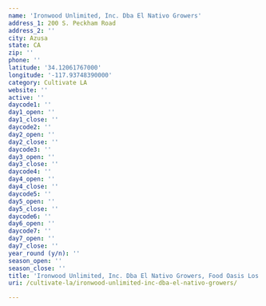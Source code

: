 ```yaml
---
name: 'Ironwood Unlimited, Inc. Dba El Nativo Growers'
address_1: 200 S. Peckham Road
address_2: ''
city: Azusa
state: CA
zip: ''
phone: ''
latitude: '34.12061767000'
longitude: '-117.93748390000'
category: Cultivate LA
website: ''
active: ''
daycode1: ''
day1_open: ''
day1_close: ''
daycode2: ''
day2_open: ''
day2_close: ''
daycode3: ''
day3_open: ''
day3_close: ''
daycode4: ''
day4_open: ''
day4_close: ''
daycode5: ''
day5_open: ''
day5_close: ''
daycode6: ''
day6_open: ''
daycode7: ''
day7_open: ''
day7_close: ''
year_round (y/n): ''
season_open: ''
season_close: ''
title: 'Ironwood Unlimited, Inc. Dba El Nativo Growers, Food Oasis Los Angeles'
uri: /cultivate-la/ironwood-unlimited-inc-dba-el-nativo-growers/

---
```

